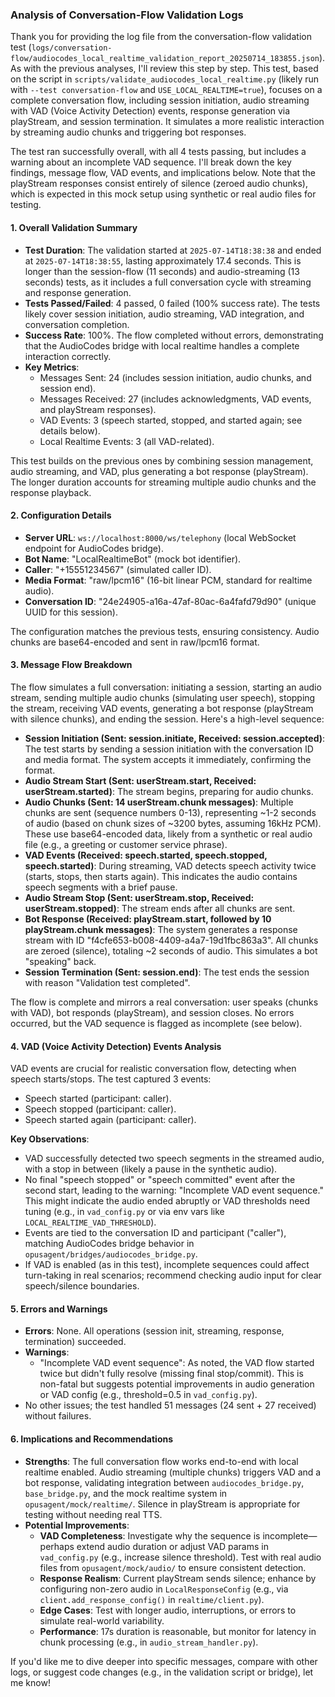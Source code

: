 ### Analysis of Conversation-Flow Validation Logs

Thank you for providing the log file from the conversation-flow validation test (`logs/conversation-flow/audiocodes_local_realtime_validation_report_20250714_183855.json`). As with the previous analyses, I'll review this step by step. This test, based on the script in `scripts/validate_audiocodes_local_realtime.py` (likely run with `--test conversation-flow` and `USE_LOCAL_REALTIME=true`), focuses on a complete conversation flow, including session initiation, audio streaming with VAD (Voice Activity Detection) events, response generation via playStream, and session termination. It simulates a more realistic interaction by streaming audio chunks and triggering bot responses.

The test ran successfully overall, with all 4 tests passing, but includes a warning about an incomplete VAD sequence. I'll break down the key findings, message flow, VAD events, and implications below. Note that the playStream responses consist entirely of silence (zeroed audio chunks), which is expected in this mock setup using synthetic or real audio files for testing.

#### 1. **Overall Validation Summary**
- **Test Duration**: The validation started at `2025-07-14T18:38:38` and ended at `2025-07-14T18:38:55`, lasting approximately 17.4 seconds. This is longer than the session-flow (11 seconds) and audio-streaming (13 seconds) tests, as it includes a full conversation cycle with streaming and response generation.
- **Tests Passed/Failed**: 4 passed, 0 failed (100% success rate). The tests likely cover session initiation, audio streaming, VAD integration, and conversation completion.
- **Success Rate**: 100%. The flow completed without errors, demonstrating that the AudioCodes bridge with local realtime handles a complete interaction correctly.
- **Key Metrics**:
  - Messages Sent: 24 (includes session initiation, audio chunks, and session end).
  - Messages Received: 27 (includes acknowledgments, VAD events, and playStream responses).
  - VAD Events: 3 (speech started, stopped, and started again; see details below).
  - Local Realtime Events: 3 (all VAD-related).

This test builds on the previous ones by combining session management, audio streaming, and VAD, plus generating a bot response (playStream). The longer duration accounts for streaming multiple audio chunks and the response playback.

#### 2. **Configuration Details**
- **Server URL**: `ws://localhost:8000/ws/telephony` (local WebSocket endpoint for AudioCodes bridge).
- **Bot Name**: "LocalRealtimeBot" (mock bot identifier).
- **Caller**: "+15551234567" (simulated caller ID).
- **Media Format**: "raw/lpcm16" (16-bit linear PCM, standard for realtime audio).
- **Conversation ID**: "24e24905-a16a-47af-80ac-6a4fafd79d90" (unique UUID for this session).

The configuration matches the previous tests, ensuring consistency. Audio chunks are base64-encoded and sent in raw/lpcm16 format.

#### 3. **Message Flow Breakdown**
The flow simulates a full conversation: initiating a session, starting an audio stream, sending multiple audio chunks (simulating user speech), stopping the stream, receiving VAD events, generating a bot response (playStream with silence chunks), and ending the session. Here's a high-level sequence:

- **Session Initiation (Sent: session.initiate, Received: session.accepted)**: The test starts by sending a session initiation with the conversation ID and media format. The system accepts it immediately, confirming the format.
- **Audio Stream Start (Sent: userStream.start, Received: userStream.started)**: The stream begins, preparing for audio chunks.
- **Audio Chunks (Sent: 14 userStream.chunk messages)**: Multiple chunks are sent (sequence numbers 0-13), representing ~1-2 seconds of audio (based on chunk sizes of ~3200 bytes, assuming 16kHz PCM). These use base64-encoded data, likely from a synthetic or real audio file (e.g., a greeting or customer service phrase).
- **VAD Events (Received: speech.started, speech.stopped, speech.started)**: During streaming, VAD detects speech activity twice (starts, stops, then starts again). This indicates the audio contains speech segments with a brief pause.
- **Audio Stream Stop (Sent: userStream.stop, Received: userStream.stopped)**: The stream ends after all chunks are sent.
- **Bot Response (Received: playStream.start, followed by 10 playStream.chunk messages)**: The system generates a response stream with ID "f4cfe653-b008-4409-a4a7-19d1fbc863a3". All chunks are zeroed (silence), totaling ~2 seconds of audio. This simulates a bot "speaking" back.
- **Session Termination (Sent: session.end)**: The test ends the session with reason "Validation test completed".

The flow is complete and mirrors a real conversation: user speaks (chunks with VAD), bot responds (playStream), and session closes. No errors occurred, but the VAD sequence is flagged as incomplete (see below).

#### 4. **VAD (Voice Activity Detection) Events Analysis**
VAD events are crucial for realistic conversation flow, detecting when speech starts/stops. The test captured 3 events:
- Speech started (participant: caller).
- Speech stopped (participant: caller).
- Speech started again (participant: caller).

**Key Observations**:
- VAD successfully detected two speech segments in the streamed audio, with a stop in between (likely a pause in the synthetic audio).
- No final "speech stopped" or "speech committed" event after the second start, leading to the warning: "Incomplete VAD event sequence." This might indicate the audio ended abruptly or VAD thresholds need tuning (e.g., in `vad_config.py` or via env vars like `LOCAL_REALTIME_VAD_THRESHOLD`).
- Events are tied to the conversation ID and participant ("caller"), matching AudioCodes bridge behavior in `opusagent/bridges/audiocodes_bridge.py`.
- If VAD is enabled (as in this test), incomplete sequences could affect turn-taking in real scenarios; recommend checking audio input for clear speech/silence boundaries.

#### 5. **Errors and Warnings**
- **Errors**: None. All operations (session init, streaming, response, termination) succeeded.
- **Warnings**: 
  - "Incomplete VAD event sequence": As noted, the VAD flow started twice but didn't fully resolve (missing final stop/commit). This is non-fatal but suggests potential improvements in audio generation or VAD config (e.g., threshold=0.5 in `vad_config.py`).
- No other issues; the test handled 51 messages (24 sent + 27 received) without failures.

#### 6. **Implications and Recommendations**
- **Strengths**: The full conversation flow works end-to-end with local realtime enabled. Audio streaming (multiple chunks) triggers VAD and a bot response, validating integration between `audiocodes_bridge.py`, `base_bridge.py`, and the mock realtime system in `opusagent/mock/realtime/`. Silence in playStream is appropriate for testing without needing real TTS.
- **Potential Improvements**:
  - **VAD Completeness**: Investigate why the sequence is incomplete—perhaps extend audio duration or adjust VAD params in `vad_config.py` (e.g., increase silence threshold). Test with real audio files from `opusagent/mock/audio/` to ensure consistent detection.
  - **Response Realism**: Current playStream sends silence; enhance by configuring non-zero audio in `LocalResponseConfig` (e.g., via `client.add_response_config()` in `realtime/client.py`).
  - **Edge Cases**: Test with longer audio, interruptions, or errors to simulate real-world variability.
  - **Performance**: 17s duration is reasonable, but monitor for latency in chunk processing (e.g., in `audio_stream_handler.py`).

If you'd like me to dive deeper into specific messages, compare with other logs, or suggest code changes (e.g., in the validation script or bridge), let me know!